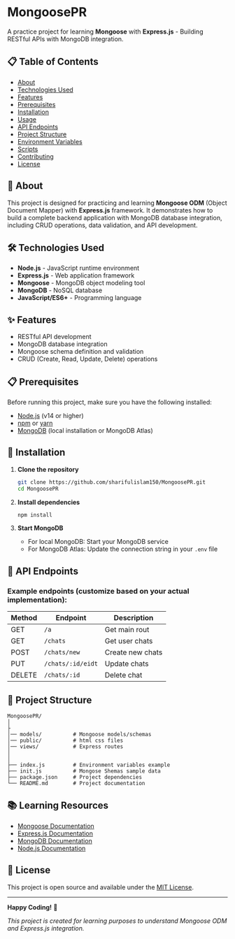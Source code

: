 # MongoosePR

A practice project for learning **Mongoose** with **Express.js** - Building RESTful APIs with MongoDB integration.

## 📋 Table of Contents

- [About](#about)
- [Technologies Used](#technologies-used)
- [Features](#features)
- [Prerequisites](#prerequisites)
- [Installation](#installation)
- [Usage](#usage)
- [API Endpoints](#api-endpoints)
- [Project Structure](#project-structure)
- [Environment Variables](#environment-variables)
- [Scripts](#scripts)
- [Contributing](#contributing)
- [License](#license)

## 🎯 About

This project is designed for practicing and learning **Mongoose ODM** (Object Document Mapper) with **Express.js** framework. It demonstrates how to build a complete backend application with MongoDB database integration, including CRUD operations, data validation, and API development.

## 🛠 Technologies Used

- **Node.js** - JavaScript runtime environment
- **Express.js** - Web application framework
- **Mongoose** - MongoDB object modeling tool
- **MongoDB** - NoSQL database
- **JavaScript/ES6+** - Programming language

## ✨ Features

- RESTful API development
- MongoDB database integration
- Mongoose schema definition and validation
- CRUD (Create, Read, Update, Delete) operations

## 📋 Prerequisites

Before running this project, make sure you have the following installed:

- [Node.js](https://nodejs.org/) (v14 or higher)
- [npm](https://www.npmjs.com/) or [yarn](https://yarnpkg.com/)
- [MongoDB](https://www.mongodb.com/) (local installation or MongoDB Atlas)

## 🚀 Installation

1. **Clone the repository**

   ```bash
   git clone https://github.com/sharifulislam150/MongoosePR.git
   cd MongoosePR
   ```

2. **Install dependencies**

   ```bash
   npm install
   ```

3. **Start MongoDB**
   - For local MongoDB: Start your MongoDB service
   - For MongoDB Atlas: Update the connection string in your `.env` file

## 🔗 API Endpoints

### Example endpoints (customize based on your actual implementation):

| Method | Endpoint          | Description      |
| ------ | ----------------- | ---------------- |
| GET    | `/a`              | Get main rout    |
| GET    | `/chats`          | Get user chats   |
| POST   | `/chats/new`      | Create new chats |
| PUT    | `/chats/:id/eidt` | Update chats     |
| DELETE | `/chats/:id`      | Delete chat      |

## 📁 Project Structure

```
MongoosePR/
│
├
│── models/          # Mongoose models/schemas
│── public/          # html css files
│── views/           # Express routes
│
│
├── index.js         # Environment variables example
├── init.js          # Mongose Shemas sample data
├── package.json     # Project dependencies
└── README.md        # Project documentation

```

## 📚 Learning Resources

- [Mongoose Documentation](https://mongoosejs.com/docs/)
- [Express.js Documentation](https://expressjs.com/)
- [MongoDB Documentation](https://docs.mongodb.com/)
- [Node.js Documentation](https://nodejs.org/docs/)

## 📄 License

This project is open source and available under the [MIT License](LICENSE).

---

**Happy Coding!** 🚀

_This project is created for learning purposes to understand Mongoose ODM and Express.js integration._
